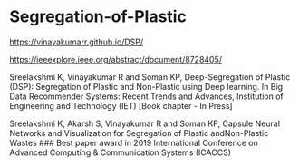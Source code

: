 # Segregation-of-Plastic

https://vinayakumarr.github.io/DSP/

https://ieeexplore.ieee.org/abstract/document/8728405/

Sreelakshmi K, Vinayakumar R and Soman KP, Deep-Segregation of Plastic (DSP): Segregation of Plastic and Non-Plastic using Deep learning. In Big Data Recommender Systems: Recent Trends and Advances, Institution of Engineering and Technology (IET) [Book chapter - In Press]

Sreelakshmi K, Akarsh S, Vinayakumar R and Soman KP, Capsule Neural Networks and Visualization for Segregation of Plastic andNon-Plastic Wastes ### Best paper award in 2019 International Conference on Advanced Computing & Communication Systems (ICACCS)
